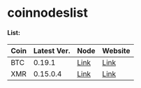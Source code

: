 # coinnodeslist


#### List:

| Coin | Latest Ver. | Node | Website |
| --- | --- | --- | --- |
| BTC | 0.19.1 | [Link](https://bitcoincore.org/bin/bitcoin-core-0.19.1/bitcoin-0.19.1-x86_64-linux-gnu.tar.gz) | [Link](https://bitcoin.org/) |
| XMR | 0.15.0.4 | [Link](https://dlsrc.getmonero.org/linux64/monero-linux-x64-v0.15.0.1.tar.bz2) | [Link](https://web.getmonero.org/) |
